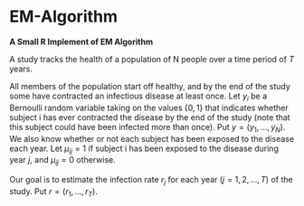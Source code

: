 # EM-Algorithm
**A Small R Implement of EM Algorithm**

A study tracks the health of a population of N people over a time period of $T$ years. 

All members of the population start off healthy, and by the end of the study some have contracted an infectious disease at least once. Let $y_i$ be a Bernoulli random variable taking on the values $\{0,1\}$ that indicates whether subject i has ever contracted the disease by the end of the study (note that this subject could have been infected more than once). Put $y = (y_1,...,y_N)$. We also know whether or not each subject has been exposed to the disease each year. Let $μ_{ij} = 1$ if subject i has been exposed to the disease during year $j$, and $μ_{ij} = 0$ otherwise. 

Our goal is to estimate the infection rate $r_j$ for each year $(j = 1,2,...,T)$ of the study. Put $r = (r_1,...,r_T)$. 